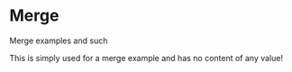 # Merge
Merge examples and such

This is simply used for a merge example and has no content of any value! 
